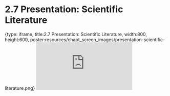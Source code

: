 # 2.7 Presentation: Scientific Literature
 
{type: iframe, title:2.7 Presentation: Scientific Literature, width:800, height:600, poster:resources/chapt_screen_images/presentation-scientific-literature.png}
![](https://vgaysin1.github.io/CURE-MicrobialMysteries-test/presentation-scientific-literature.html)
 

 
